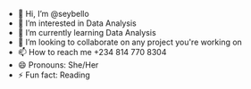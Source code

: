 - 👋 Hi, I’m @seybello
- 👀 I’m interested in Data Analysis
- 🌱 I’m currently learning Data Analysis
- 💞️ I’m looking to collaborate on any project you're working on
- 📫 How to reach me +234 814 770 8304
- 😄 Pronouns: She/Her
- ⚡ Fun fact: Reading

<!---
seybello/seybello is a ✨ special ✨ repository because its `README.md` (this file) appears on your GitHub profile.
You can click the Preview link to take a look at your changes.
--->
